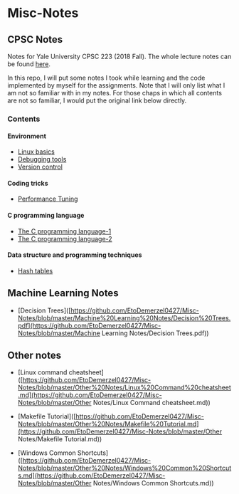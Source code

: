 # Misc-Notes

## CPSC Notes

Notes for Yale University CPSC 223 (2018 Fall). The whole lecture notes can be found [here](http://cs.yale.edu/homes/aspnes/classes/223/notes.html).

In this repo, I will put some notes I took while learning and the code implemented by myself for the assignments. Note that I will only list what I am not so familiar with in my notes. For those chaps in which all contents are not so familiar, I would put the original link below directly.

### Contents

#### Environment

* [Linux basics](https://github.com/EtoDemerzel0427/Yale-CPSC-223/blob/master/Notes/1.Linux%20Basics%20notes.md)
* [Debugging tools](https://github.com/EtoDemerzel0427/Yale-CPSC-223/blob/master/Notes/1.Linux%20Basics%20notes.md)
* [Version control](http://cs.yale.edu/homes/aspnes/classes/223/notes.html#versionControl)

#### Coding tricks

* [Performance Tuning](http://cs.yale.edu/homes/aspnes/classes/223/notes.html#performanceTuning)

####  C programming language

* [The C programming language-1](https://github.com/EtoDemerzel0427/Yale-CPSC-223/blob/master/Notes/3.The%20C%20programming%20language-1.md)
* [The C programming language-2](https://github.com/EtoDemerzel0427/Yale-CPSC-223/blob/master/Notes/4.The%20C%20programming%20language-2.md)

#### Data structure and programming techniques

* [Hash tables](https://github.com/EtoDemerzel0427/Yale-CPSC-223/blob/master/Notes/5.Hash%20tables.md)



## Machine Learning Notes

* [Decision Trees]([https://github.com/EtoDemerzel0427/Misc-Notes/blob/master/Machine%20Learning%20Notes/Decision%20Trees.pdf](https://github.com/EtoDemerzel0427/Misc-Notes/blob/master/Machine Learning Notes/Decision Trees.pdf))



## Other notes

* [Linux command cheatsheet]([https://github.com/EtoDemerzel0427/Misc-Notes/blob/master/Other%20Notes/Linux%20Command%20cheatsheet.md](https://github.com/EtoDemerzel0427/Misc-Notes/blob/master/Other Notes/Linux Command cheatsheet.md))

* [Makefile Tutorial]([https://github.com/EtoDemerzel0427/Misc-Notes/blob/master/Other%20Notes/Makefile%20Tutorial.md](https://github.com/EtoDemerzel0427/Misc-Notes/blob/master/Other Notes/Makefile Tutorial.md))

* [Windows Common Shortcuts]([https://github.com/EtoDemerzel0427/Misc-Notes/blob/master/Other%20Notes/Windows%20Common%20Shortcuts.md](https://github.com/EtoDemerzel0427/Misc-Notes/blob/master/Other Notes/Windows Common Shortcuts.md))

  

